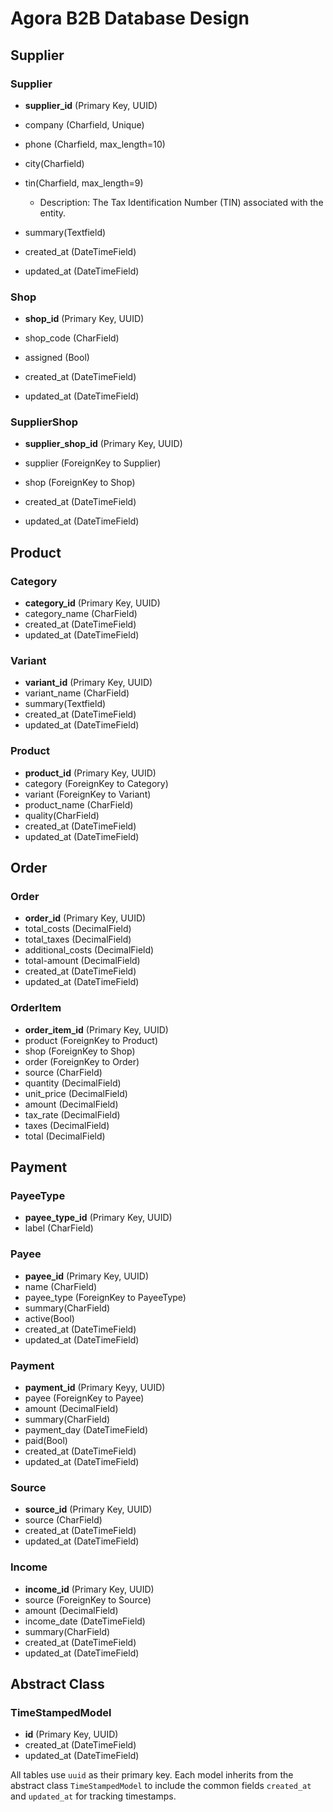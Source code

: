 # Agora B2B Database Design
## Supplier
### Supplier
- **supplier_id** (Primary Key, UUID)
- company (Charfield, Unique)
- phone (Charfield, max_length=10)
- city(Charfield)
- tin(Charfield, max_length=9)
   - Description: The Tax Identification Number (TIN) associated with the entity.
- summary(Textfield)

- created_at (DateTimeField)
- updated_at (DateTimeField)


### Shop
- **shop_id** (Primary Key, UUID)
- shop_code (CharField)
- assigned (Bool)

- created_at (DateTimeField)
- updated_at (DateTimeField)


### SupplierShop
- **supplier_shop_id** (Primary Key, UUID)
- supplier (ForeignKey to Supplier)
- shop (ForeignKey to Shop)

- created_at (DateTimeField)
- updated_at (DateTimeField)

## Product

### Category
- **category_id** (Primary Key, UUID)
- category_name (CharField)
- created_at (DateTimeField)
- updated_at (DateTimeField)

### Variant
- **variant_id** (Primary Key, UUID)
- variant_name (CharField)
- summary(Textfield)
- created_at (DateTimeField)
- updated_at (DateTimeField)

### Product
- **product_id** (Primary Key, UUID)
- category (ForeignKey to Category)
- variant (ForeignKey to Variant)
- product_name (CharField)
- quality(CharField)
- created_at (DateTimeField)
- updated_at (DateTimeField)

## Order

### Order
- **order_id** (Primary Key, UUID)
- total_costs (DecimalField)
- total_taxes (DecimalField)
- additional_costs (DecimalField)
- total-amount (DecimalField)
- created_at (DateTimeField)
- updated_at (DateTimeField)

### OrderItem
- **order_item_id** (Primary Key, UUID)
- product (ForeignKey to Product)
- shop (ForeignKey to Shop)
- order (ForeignKey to Order)
- source (CharField)
- quantity (DecimalField)
- unit_price (DecimalField)
- amount (DecimalField)
- tax_rate (DecimalField)
- taxes (DecimalField)
- total (DecimalField)
## Payment
### PayeeType
- **payee_type_id** (Primary Key, UUID)
- label (CharField)

### Payee
- **payee_id** (Primary Key, UUID)
- name (CharField)
- payee_type (ForeignKey to PayeeType)
- summary(CharField)
- active(Bool)
- created_at (DateTimeField)
- updated_at (DateTimeField)

### Payment
- **payment_id** (Primary Keyy, UUID)
- payee (ForeignKey to Payee)
- amount (DecimalField)
- summary(CharField)
- payment_day (DateTimeField)
- paid(Bool)
- created_at (DateTimeField)
- updated_at (DateTimeField)

### Source
- **source_id** (Primary Key, UUID)
- source (CharField)
- created_at (DateTimeField)
- updated_at (DateTimeField)

### Income
- **income_id** (Primary Key, UUID)
- source (ForeignKey to Source)
- amount (DecimalField)
- income_date (DateTimeField)
- summary(CharField)
- created_at (DateTimeField)
- updated_at (DateTimeField)



## Abstract Class

### TimeStampedModel
- **id** (Primary Key, UUID)
- created_at (DateTimeField)
- updated_at (DateTimeField)

All tables use `uuid` as their primary key. Each model inherits from the abstract class `TimeStampedModel` to include the common fields `created_at` and `updated_at` for tracking timestamps.
